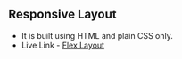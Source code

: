 ## Responsive Layout 

- It is built using HTML and plain CSS only.
- Live Link - [Flex Layout](https://responsive-layout-css-madhavsahi.netlify.app/ "Live Link")